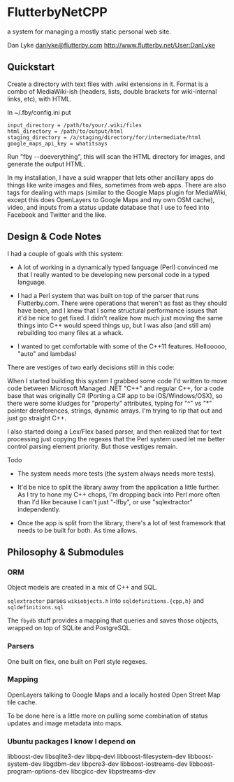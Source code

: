 # FlutterbyNetCPP

a system for managing a mostly static personal web site.

Dan Lyke
danlyke@flutterby.com
http://www.flutterby.net/User:DanLyke

## Quickstart

Create a directory with text files with .wiki extensions in it. Format
is a combo of MediaWiki-ish (headers, lists, double brackets for
wiki-internal links, etc), with HTML.

In ~/.fby/config.ini put

```
input_directory = /path/to/your/.wiki/files
html_directory = /path/to/output/html
staging_directory = /a/staging/directory/for/intermediate/html
google_maps_api_key = whatitsays
```

Run "fby --doeverything", this will scan the HTML directory for
images, and generate the output HTML.

In my installation, I have a suid wrapper that lets other ancillary
apps do things like write images and files, sometimes from web
apps. There are also tags for dealing with maps (similar to the Google
Maps plugin for MediaWiki, except this does OpenLayers to Google Maps
and my own OSM cache), video, and inputs from a status update database
that I use to feed into Facebook and Twitter and the like.


## Design & Code Notes

I had a couple of goals with this system:

* A lot of working in a dynamically typed language (Perl) convinced me
  that I really wanted to be developing new personal code in a typed
  language.

* I had a Perl system that was built on top of the parser that
  runs Flutterby.com. There were operations that weren't as fast as
  they should have been, and I knew that I some structural performance
  issues that it'd be nice to get fixed. I didn't realize how much
  just moving the same things into C++ would speed things up, but I
  was also (and still am) rebuilding too many files at a whack.

* I wanted to get comfortable with some of the C++11
  features. Hellooooo, "auto" and lambdas!

There are vestiges of two early decisions still in this code:

When I started building this system I grabbed some code I'd written to
move code between Microsoft Managed .NET "C++" and regular C++, for a
code base that was originally C# (Porting a C# app to be
iOS/Windows/OSX), so there were some kludges for "property"
attributes, typing for "^" vs "*" pointer dereferences, strings,
dynamic arrays. I'm trying to rip that out and just go straight C++.

I also started doing a Lex/Flex based parser, and then realized that
for text processing just copying the regexes that the Perl system used
let me better control parsing element priority. But those vestiges
remain.

Todo

* The system needs more tests (the system always needs more tests).

* It'd be nice to split the library away from the application a little
  further. As I try to hone my C++ chops, I'm dropping back into Perl
  more often than I'd like because I can't just "-lfby", or use
  "sqlextractor" independently.

* Once the app is split from the library, there's a lot of test
  framework that needs to be built for both. As time allows.

## Philosophy & Submodules

### ORM

Object models are created in a mix of C++ and SQL.

`sqlextractor` parses `wikiobjects.h` into `sqldefinitions.{cpp,h}` and `sqldefinitions.sql`

The `fbydb` stuff provides a mapping that queries and saves those
objects, wrapped on top of SQLite and PostgreSQL.

### Parsers

One built on flex, one built on Perl style regexes.

### Mapping

OpenLayers talking to Google Maps and a locally hosted Open Street Map
tile cache.

To be done here is a little more on pulling some combination of status
updates and image metadata into maps.

### Ubuntu packages I know I depend on

libboost-dev libsqlite3-dev libpq-devl libboost-filesystem-dev
libboost-system-dev libgdbm-dev libpcre3-dev libboost-iostreams-dev
libboost-program-options-dev libcgicc-dev libpstreams-dev
